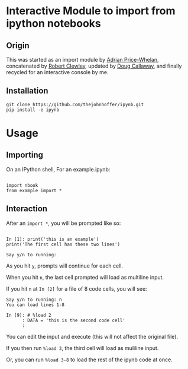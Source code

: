# Interactive Module to import from ipython notebooks

## Origin

This was started as an import module by [Adrian Price-Whelan][0], concatenated by [Robert Clewley][1], updated by [Doug Callaway][2], and finally recycled for an interactive console by me. 

[0]: http://jupyter-notebook.readthedocs.io/en/latest/examples/Notebook/Importing%20Notebooks.html
[1]: https://gist.github.com/robclewley/75b7719119892b99d73b
[2]: https://gist.github.com/DCAL12/1a872bd63bedfb7b12612c8a7ec0f52e

## Installation

```
git clone https://github.com/thejohnhoffer/ipynb.git
pip install -e ipynb
```

# Usage

## Importing

On an IPython shell,
For an example.ipynb:

```

import nbook
from example import *

```

## Interaction

After an `import *`, you will be prompted like so:

```

In [1]: print('this is an example')
print('The first cell has these two lines')

Say y/n to running: 

```

As you hit `y`, prompts will continue for each cell.

When you hit `n`, the last cell prompted will load as multiline input.

If you hit `n` at `In [2]` for a file of 8 code cells, you will see:

```
Say y/n to running: n                               
You can load lines 1-8                            
                                                    
In [9]: # %load 2                                   
      : DATA = 'this is the second code cell'
      :                                             
```

You can edit the input and execute (this will not affect the original file).

If you then run `%load 3`, the third cell will load as muliline input.

Or, you can run `%load 3-8` to load the rest of the ipynb code at once.

